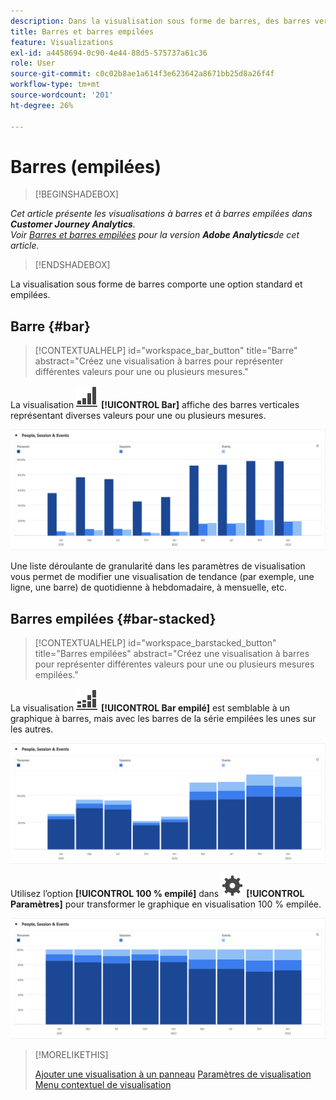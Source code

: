 ```yaml
---
description: Dans la visualisation sous forme de barres, des barres verticales représentent plusieurs valeurs pour une ou plusieurs mesures.
title: Barres et barres empilées
feature: Visualizations
exl-id: a4458694-0c90-4e44-88d5-575737a61c36
role: User
source-git-commit: c0c02b8ae1a614f3e623642a8671bb25d8a26f4f
workflow-type: tm+mt
source-wordcount: '201'
ht-degree: 26%

---
```


# Barres (empilées)

>[!BEGINSHADEBOX]

*Cet article présente les visualisations à barres et à barres empilées dans **Customer Journey Analytics**.<br/>Voir [Barres et barres empilées](https://experienceleague.adobe.com/en/docs/analytics/analyze/analysis-workspace/visualizations/bar) pour la version **Adobe Analytics**de cet article.*

>[!ENDSHADEBOX]

La visualisation sous forme de barres comporte une option standard et empilées.

## Barre {#bar}

<!-- markdownlint-disable MD034 -->

>[!CONTEXTUALHELP]
>id="workspace_bar_button"
>title="Barre"
>abstract="Créez une visualisation à barres pour représenter différentes valeurs pour une ou plusieurs mesures."

<!-- markdownlint-enable MD034 -->



La visualisation ![GraphBarVertical](/help/assets/icons/GraphBarVertical.svg) **[!UICONTROL Bar]** affiche des barres verticales représentant diverses valeurs pour une ou plusieurs mesures.

![Visualisation sous forme de barres virtuelles présentant plusieurs mesures, notamment les Pages vues, les Visites, les Entrées et les Sorties.](assets/bar.png)

Une liste déroulante de granularité dans les paramètres de visualisation vous permet de modifier une visualisation de tendance (par exemple, une ligne, une barre) de quotidienne à hebdomadaire, à mensuelle, etc.

## Barres empilées {#bar-stacked}

<!-- markdownlint-disable MD034 -->

>[!CONTEXTUALHELP]
>id="workspace_barstacked_button"
>title="Barres empilées"
>abstract="Créez une visualisation à barres pour représenter différentes valeurs pour une ou plusieurs mesures empilées."

<!-- markdownlint-enable MD034 -->


La visualisation ![GraphBarVerticalStacked](/help/assets/icons/GraphBarVerticalStacked.svg) **[!UICONTROL Bar empilé]** est semblable à un graphique à barres, mais avec les barres de la série empilées les unes sur les autres.

![Graphique à barres empilées présentant plusieurs mesures.](assets/bar-stacked.png)

Utilisez l’option **[!UICONTROL 100 % empilé]** dans ![Paramétrage](/help/assets/icons/Setting.svg) **[!UICONTROL Paramètres]** pour transformer le graphique en visualisation 100 % empilée.

![Graphique à barres 100 % empilées.](assets/bar-stacked100.png)

>[!MORELIKETHIS]
>
>[Ajouter une visualisation à un panneau](/help/analysis-workspace/visualizations/freeform-analysis-visualizations.md#add-visualizations-to-a-panel)
>[Paramètres de visualisation ](/help/analysis-workspace/visualizations/freeform-analysis-visualizations.md#settings)
>[Menu contextuel de visualisation](/help/analysis-workspace/visualizations/freeform-analysis-visualizations.md#context-menu)
>

